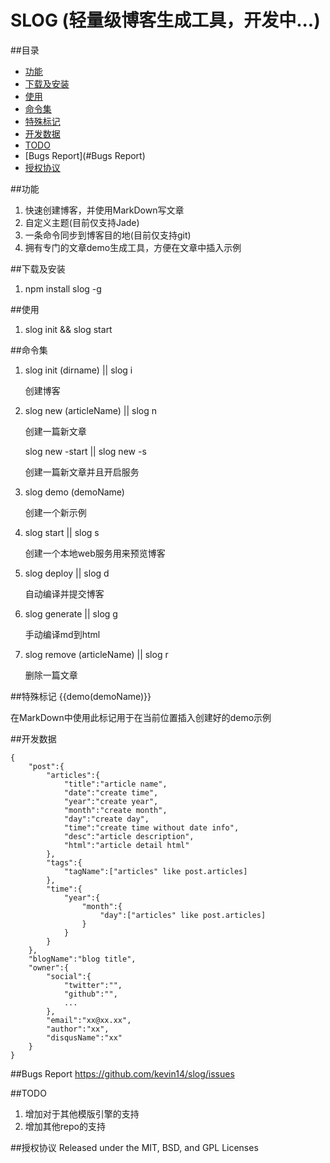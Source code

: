 # SLOG (轻量级博客生成工具，开发中...)

##目录

*	[功能](#功能)
*	[下载及安装](#下载及安装)
*	[使用](#使用)
*	[命令集](#命令集)
*	[特殊标记](#特殊标记)
*	[开发数据](#开发数据)
*	[TODO](#TODO)
*	[Bugs Report](#Bugs Report)
*	[授权协议](#授权协议)

##功能
1.  快速创建博客，并使用MarkDown写文章
2.  自定义主题(目前仅支持Jade)
3.  一条命令同步到博客目的地(目前仅支持git)
4.  拥有专门的文章demo生成工具，方便在文章中插入示例

##下载及安装
1.  npm install slog -g

##使用
1.  slog init && slog start

##命令集
1. slog init (dirname) || slog i
   
   创建博客
2. slog new (articleName) || slog n
   
   创建一篇新文章

   slog new -start || slog new -s
   
   创建一篇新文章并且开启服务
3. slog demo (demoName)
   
   创建一个新示例
4. slog start || slog s
   
   创建一个本地web服务用来预览博客
5. slog deploy || slog d
   
   自动编译并提交博客
6. slog generate || slog g
   
   手动编译md到html
7. slog remove (articleName) || slog r
   
   删除一篇文章

##特殊标记
{{demo(demoName)}}

在MarkDown中使用此标记用于在当前位置插入创建好的demo示例

##开发数据
```
{
	"post":{
		"articles":{
			"title":"article name",
			"date":"create time",
			"year":"create year",
			"month":"create month",
			"day":"create day",
			"time":"create time without date info",
			"desc":"article description",
			"html":"article detail html"
		},
		"tags":{
			"tagName":["articles" like post.articles]
		},
		"time":{
			"year":{
				"month":{
					"day":["articles" like post.articles]
				}
			}
		}
	},
	"blogName":"blog title",
	"owner":{
		"social":{
			"twitter":"",
			"github":"",
			...
		},
		"email":"xx@xx.xx",
		"author":"xx",
		"disqusName":"xx"
	}
}
```

##Bugs Report
https://github.com/kevin14/slog/issues

##TODO
1. 增加对于其他模版引擎的支持
2. 增加其他repo的支持

##授权协议
Released under the MIT, BSD, and GPL Licenses
